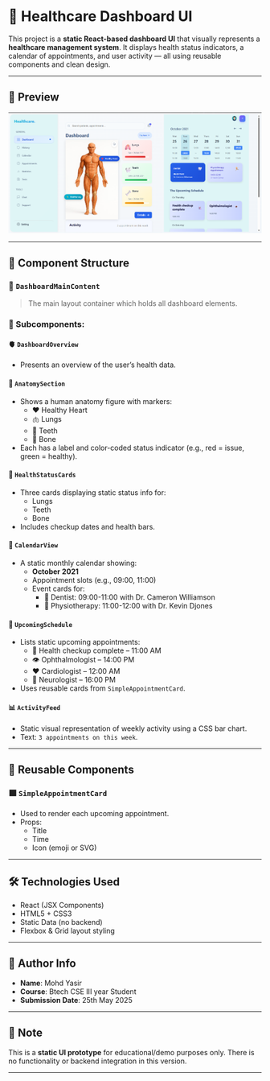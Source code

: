 # 🏥 Healthcare Dashboard UI

This project is a **static React-based dashboard UI** that visually represents a **healthcare management system**. It displays health status indicators, a calendar of appointments, and user activity — all using reusable components and clean design.

---

## 📸 Preview
![Dashboard Screenshot](https://github.com/YaSi9R/assignmentcode/blob/master/Screenshot%202025-05-25%20143727.png?raw=true)



---

## 📁 Component Structure

### 🔷 `DashboardMainContent`
> The main layout container which holds all dashboard elements.

### 📌 Subcomponents:

#### 🫀 `DashboardOverview`
- Presents an overview of the user’s health data.

#### 🧍 `AnatomySection`
- Shows a human anatomy figure with markers:
  - ❤️ Healthy Heart
  - 🫁 Lungs
  - 🦷 Teeth
  - 🦴 Bone
- Each has a label and color-coded status indicator (e.g., red = issue, green = healthy).

#### 🧾 `HealthStatusCards`
- Three cards displaying static status info for:
  - Lungs
  - Teeth
  - Bone
- Includes checkup dates and health bars.

#### 📆 `CalendarView`
- A static monthly calendar showing:
  - **October 2021**
  - Appointment slots (e.g., 09:00, 11:00)
  - Event cards for:
    - 🦷 Dentist: 09:00-11:00 with Dr. Cameron Williamson
    - 💪 Physiotherapy: 11:00-12:00 with Dr. Kevin Djones

#### 📅 `UpcomingSchedule`
- Lists static upcoming appointments:
  - 🧪 Health checkup complete – 11:00 AM
  - 👁️ Ophthalmologist – 14:00 PM
  - ❤️ Cardiologist – 12:00 AM
  - 🧠 Neurologist – 16:00 PM
- Uses reusable cards from `SimpleAppointmentCard`.

#### 📊 `ActivityFeed`
- Static visual representation of weekly activity using a CSS bar chart.
- Text: `3 appointments on this week`.

---

## 🧩 Reusable Components

### 🟪 `SimpleAppointmentCard`
- Used to render each upcoming appointment.
- Props:
  - Title
  - Time
  - Icon (emoji or SVG)

---

## 🛠️ Technologies Used

- React (JSX Components)
- HTML5 + CSS3
- Static Data (no backend)
- Flexbox & Grid layout styling

---

## 📄 Author Info

- **Name**: Mohd Yasir
- **Course**: Btech CSE III year Student
- **Submission Date**: 25th May 2025

---

## 📌 Note

This is a **static UI prototype** for educational/demo purposes only. There is no functionality or backend integration in this version.

---
